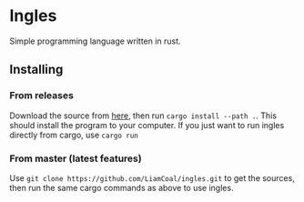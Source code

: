 # Ingles
Simple programming language written in rust.
## Installing
### From releases
Download the source from [here](https://github.com/LiamCoal/ingles/releases), then run `cargo install --path .`. This should install the program to your computer. If you just want to run ingles directly from cargo, use `cargo run`
### From master (latest features)
Use `git clone https://github.com/LiamCoal/ingles.git` to get the sources, then run the same cargo commands as above to use ingles.